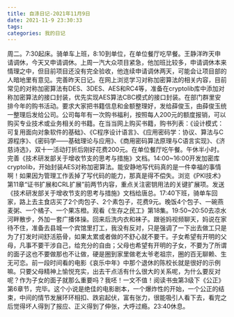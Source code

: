 ```yaml
---
title: 自涤日记-2021年11月9日
date: 2021-11-9 23:30:33
tags:
categories: 我的日记
---
```

周二。7:30起床。骑单车上班，8:10到单位，在单位餐厅吃早餐。王静洋昨天申请调休，今天又申请调休。上周一汽大众项目紧急，他加班比较多，申请调休本来情理之中，但目前项目还没有完全验收，他连续申请调休两天，可能会让项目部的人暗地里有意见。完善昨天日记。在网上浏览学习对称加密算法的相关内容，目前常见的对称加密算法有DES、3DES、AES和RC4等，准备在cryptolib库中添加对称加密算法的接口封装，优先实现AES算法CBC模式的接口封装。在部门群里安排今年的购书活动。要求大家把书籍信息和金额整理好，发给薛俊玉，由薛俊玉统一整理后发给公司。公司每年有一次购书福利，按照每人200元的额度报销，可以购买专业技术或业务相关的书籍。在当当网上购买书籍，购书列表：《设计模式：可复用面向对象软件的基础》、《C程序设计语言》、《应用密码学：协议、算法与C源程序》、《密码学——基础理论与应用》、《商用密码算法原理与C语言实现》、《济慈诗选》，双十一活动打折后刚好花费200元。在单位餐厅吃午餐。午休半小时。完善《技术研发部关于增收节支的思考与措施》文档。14:00~16:00开发加密库cryptolib，开始封装AES对称加密算法。能安静地写代码真的是一件幸福的事情啊！如果因为管理工作丢掉了写代码的能力，那真是得不偿失。浏览《PKI技术》第11章“证书扩展和CRL扩展”前两节内容，重点关注密钥用法的关键扩展项。发送《技术研发部关于增收节支的思考与措施》文档给唐总。17:40下班，骑单车回家，路上去主食店买了2个肉包子、2个素包子，花费9元。晚饭4个包子、一碗燕麦粥、一个橘子、一个果冻橙。观看《生存之民工》第18集。19:50~20:50去凉水河畔散步，外加一套广播体操。回来后洗内衣和袜子。跟爸妈视频聊天，妈说在家待不住，准备去县城一个宾馆里打工，我没有反对，只是强调了一下出去做工只是为了打发时间舒活筋骨，如果太累或者做的不舒心就不要干。子女希望有开明的父母，凡事不要干涉自己，给充分的自由；父母也希望有开明的子女，不要为了所谓的面子这也不要做那也不让做，硬是圈到家里做老太爷老祖宗，圈的百无聊赖、生无可恋。前一段时间看的电影《哀乐中年》中那个退休的陈校长就是很好的示例嘛。只要父母精神上愉悦充实，出去干点活有什么很大的关系呢，为什么要反对呢？作为子女的面子就那么重要吗？我呸！一文不值！阅读书虫第3级下《公正》第6章节，完毕。这个小说是绝佳的电影剧本，一个爆炸性的开始，一个公正的结束，中间的情节发展环环相扣、跌宕起伏，富有张力，很能吸引人看下去，看完之后觉得坏人得到了报应、正义得到了伸张，大呼过瘾。23:40休息。